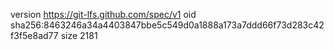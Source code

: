 version https://git-lfs.github.com/spec/v1
oid sha256:8463246a34a4403847bbe5c549d0a1888a173a7ddd66f73d283c42f3f5e8ad77
size 2181
